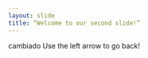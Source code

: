 ```yaml
---
layout: slide
title: “Welcome to our second slide!”
---
```

cambiado
Use the left arrow to go back!

